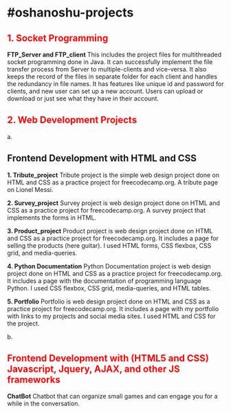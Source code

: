 
<h1>#oshanoshu-projects</h1>

<h2 style="color: red;">1. Socket Programming </h2>
<strong>FTP_Server and FTP_client</strong>
This includes the project files for multithreaded socket programming done in Java. It can successfully implement the file transfer process from Server to multiple-clients and vice-versa. It also keeps the record of the files in separate folder for each client and handles the redundancy in file names. It has features like unique id and password for clients, and new user can set up a new account. Users can upload or download or just see what they have in their account. 

<h2 style="color: red;">2. Web Development Projects</h2>
a. <h2>Frontend Development with HTML and CSS</h2>

<strong>1. Tribute_project</strong>
Tribute project is the simple web design project done on HTML and CSS as a practice project for freecodecamp.org. A tribute page on Lionel Messi.

<strong>2. Survey_project</strong>
Survey project is web design project done on HTML and CSS as a practice project for freecodecamp.org. A survey project that implements the forms in HTML.

<strong>3. Product_project</strong>
Product project is web design project done on HTML and CSS as a practice project for freecodecamp.org. It includes a page for selling the products (here guitar). I used HTML forms, CSS flexbox, CSS grid, and media-queries. 

<strong>4. Python Documentation</strong>
Python Documentation project is web design project done on HTML and CSS as a practice project for freecodecamp.org. It includes a page with the documentation of programming language Python. I used CSS flexbox, CSS grid, media-queries, and HTML tables.

<strong>5. Portfolio</strong>
Portfolio is web design project done on HTML and CSS as a practice project for freecodecamp.org. It includes a page with my portfolio with links to my projects and social media sites. I used HTML and CSS for the project.

b. <h2 style="color: red;">Frontend Development with (HTML5 and CSS) Javascript, Jquery, AJAX, and other JS frameworks</h2>

<strong>ChatBot</strong>
Chatbot that can organize small games and can engage you for a while in the conversation. 





